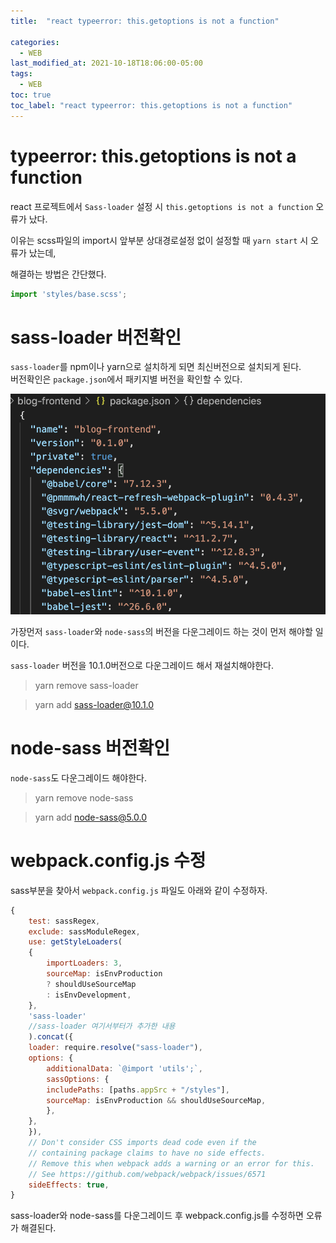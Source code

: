 ```yaml
---
title:  "react typeerror: this.getoptions is not a function"

categories:
  - WEB
last_modified_at: 2021-10-18T18:06:00-05:00
tags:
  - WEB
toc: true
toc_label: "react typeerror: this.getoptions is not a function"
---
```


# typeerror: this.getoptions is not a function
react 프로젝트에서 `Sass-loader` 설정 시 `this.getoptions is not a function` 오류가 났다.

이유는 scss파일의 import시 앞부분 상대경로설정 없이 설정할 때 `yarn start` 시 오류가 났는데, 

해결하는 방법은 간단했다. 

```javascript
import 'styles/base.scss';
```

# sass-loader 버전확인
`sass-loader`를 npm이나 yarn으로 설치하게 되면 최신버전으로 설치되게 된다.<br>
버전확인은 `package.json`에서 패키지별 버전을 확인할 수 있다.

![Image Alt 텍스트](/assets/img/web/sass-loader.png)  

가장먼저 `sass-loader`와 `node-sass`의 버전을 다운그레이드 하는 것이 먼저 해야할 일이다.

`sass-loader` 버전을 10.1.0버전으로 다운그레이드 해서 재설치해야한다.

> yarn remove sass-loader

> yarn add sass-loader@10.1.0

# node-sass 버전확인
`node-sass`도 다운그레이드 해야한다.

> yarn remove node-sass

> yarn add node-sass@5.0.0

# webpack.config.js 수정
sass부분을 찾아서 `webpack.config.js` 파일도 아래와 같이 수정하자.

```javascript
{
    test: sassRegex,
    exclude: sassModuleRegex,
    use: getStyleLoaders(
    {
        importLoaders: 3,
        sourceMap: isEnvProduction
        ? shouldUseSourceMap
        : isEnvDevelopment,
    },
    'sass-loader'
    //sass-loader 여기서부터가 추가한 내용
    ).concat({
    loader: require.resolve("sass-loader"),
    options: {
        additionalData: `@import 'utils';`,
        sassOptions: {
        includePaths: [paths.appSrc + "/styles"],
        sourceMap: isEnvProduction && shouldUseSourceMap,
        },
    },
    }),
    // Don't consider CSS imports dead code even if the
    // containing package claims to have no side effects.
    // Remove this when webpack adds a warning or an error for this.
    // See https://github.com/webpack/webpack/issues/6571
    sideEffects: true,
}
```

sass-loader와 node-sass를 다운그레이드 후 webpack.config.js를 수정하면 오류가 해결된다.
